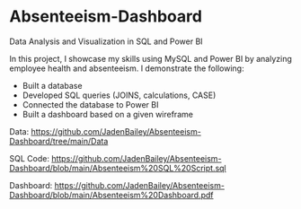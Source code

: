 # Absenteeism-Dashboard
Data Analysis and Visualization in SQL and Power BI

In this project, I showcase my skills using MySQL and Power BI by analyzing employee health and absenteeism. I demonstrate the following:

- Built a database
- Developed SQL queries (JOINS, calculations, CASE)
- Connected the database to Power BI
- Built a dashboard based on a given wireframe

Data: https://github.com/JadenBailey/Absenteeism-Dashboard/tree/main/Data

SQL Code: https://github.com/JadenBailey/Absenteeism-Dashboard/blob/main/Absenteeism%20SQL%20Script.sql

Dashboard: https://github.com/JadenBailey/Absenteeism-Dashboard/blob/main/Absenteeism%20Dashboard.pdf
